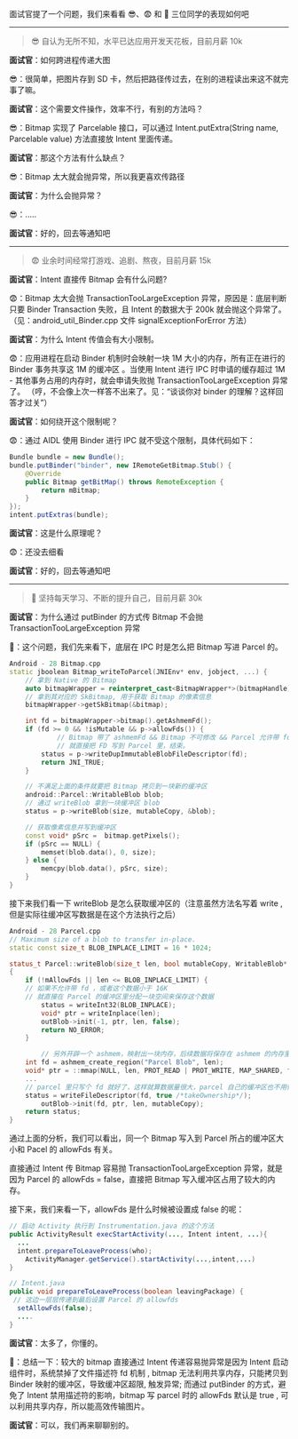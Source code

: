 面试官提了一个问题，我们来看看 😎、😨 和 🤔️ 三位同学的表现如何吧

---

>😎 自认为无所不知，水平已达应用开发天花板，目前月薪 10k

**面试官**：如何跨进程传递大图

😎：很简单，把图片存到 SD 卡，然后把路径传过去，在别的进程读出来这不就完事了嘛。

**面试官**：这个需要文件操作，效率不行，有别的方法吗？

😎：Bitmap 实现了 Parcelable 接口，可以通过 Intent.putExtra(String name, Parcelable value) 方法直接放 Intent 里面传递。

**面试官**：那这个方法有什么缺点？

😎：Bitmap 太大就会抛异常，所以我更喜欢传路径

**面试官**：为什么会抛异常？

😎：.....

**面试官**：好的，回去等通知吧



---

>😨 业余时间经常打游戏、追剧、熬夜，目前月薪 15k

**面试官**：Intent 直接传 Bitmap 会有什么问题?

😨：Bitmap 太大会抛 TransactionTooLargeException 异常，原因是：底层判断只要 Binder Transaction 失败，且 Intent 的数据大于 200k 就会抛这个异常了。（见：android_util_Binder.cpp 文件 signalExceptionForError 方法）

**面试官**：为什么 Intent 传值会有大小限制。

😨：应用进程在启动 Binder 机制时会映射一块 1M 大小的内存，所有正在进行的 Binder 事务共享这 1M 的缓冲区	。当使用 Intent 进行 IPC 时申请的缓存超过 1M - 其他事务占用的内存时，就会申请失败抛 TransactionTooLargeException 异常了。 （哼，不会像上次一样答不出来了。见：“谈谈你对 binder 的理解？这样回答才过关”）

**面试官**：如何绕开这个限制呢？

😨：通过 AIDL 使用 Binder 进行 IPC 就不受这个限制，具体代码如下：

```java
Bundle bundle = new Bundle();
bundle.putBinder("binder", new IRemoteGetBitmap.Stub() {
    @Override
    public Bitmap getBitMap() throws RemoteException {
        return mBitmap;
    }
});
intent.putExtras(bundle);
```

**面试官**：这是什么原理呢？

😨：还没去细看

**面试官**：好的，回去等通知吧

---

>🤔️ 坚持每天学习、不断的提升自己，目前月薪 30k

**面试官**：为什么通过 putBinder 的方式传 Bitmap 不会抛 TransactionTooLargeException 异常

🤔️：这个问题，我们先来看下，底层在 IPC 时是怎么把 Bitmap 写进 Parcel 的。

```c++
Android - 28 Bitmap.cpp
static jboolean Bitmap_writeToParcel(JNIEnv* env, jobject, ...) {
    // 拿到 Native 的 Bitmap                                
    auto bitmapWrapper = reinterpret_cast<BitmapWrapper*>(bitmapHandle);
    // 拿到其对应的 SkBitmap, 用于获取 Bitmap 的像素信息
    bitmapWrapper->getSkBitmap(&bitmap);

    int fd = bitmapWrapper->bitmap().getAshmemFd();
    if (fd >= 0 && !isMutable && p->allowFds()) {
   	 		// Bitmap 带了 ashmemFd && Bitmap 不可修改 && Parcel 允许带 fd
    		// 就直接把 FD 写到 Parcel 里，结束。
        status = p->writeDupImmutableBlobFileDescriptor(fd);
        return JNI_TRUE;
    }

    // 不满足上面的条件就要把 Bitmap 拷贝到一块新的缓冲区
    android::Parcel::WritableBlob blob;
  	// 通过 writeBlob 拿到一块缓冲区 blob
    status = p->writeBlob(size, mutableCopy, &blob);

    // 获取像素信息并写到缓冲区
    const void* pSrc =  bitmap.getPixels();
    if (pSrc == NULL) {
        memset(blob.data(), 0, size);
    } else {
        memcpy(blob.data(), pSrc, size);
    }
}
```

接下来我们看一下 writeBlob 是怎么获取缓冲区的（注意虽然方法名写着 write , 但是实际往缓冲区写数据是在这个方法执行之后）

```c++
Android - 28 Parcel.cpp
// Maximum size of a blob to transfer in-place.
static const size_t BLOB_INPLACE_LIMIT = 16 * 1024;

status_t Parcel::writeBlob(size_t len, bool mutableCopy, WritableBlob* outBlob)
{
    if (!mAllowFds || len <= BLOB_INPLACE_LIMIT) {
    // 如果不允许带 fd ，或者这个数据小于 16K
    // 就直接在 Parcel 的缓冲区里分配一块空间来保存这个数据
        status = writeInt32(BLOB_INPLACE);
        void* ptr = writeInplace(len);
        outBlob->init(-1, ptr, len, false);
        return NO_ERROR;
    }

		// 另外开辟一个 ashmem，映射出一块内存，后续数据将保存在 ashmem 的内存里
    int fd = ashmem_create_region("Parcel Blob", len);
    void* ptr = ::mmap(NULL, len, PROT_READ | PROT_WRITE, MAP_SHARED, fd, 0);
    ...
  	// parcel 里只写个 fd 就好了，这样就算数据量很大，parcel 自己的缓冲区也不用很大
    status = writeFileDescriptor(fd, true /*takeOwnership*/);
 		outBlob->init(fd, ptr, len, mutableCopy);
    return status;
}
```

通过上面的分析，我们可以看出，同一个 Bitmap 写入到 Parcel 所占的缓冲区大小和 Pacel 的 allowFds 有关。

直接通过 Intent 传 Bitmap 容易抛 TransactionTooLargeException 异常，就是因为 Parcel 的 allowFds = false，直接把 Bitmap 写入缓冲区占用了较大的内存。

接下来，我们来看一下，allowFds 是什么时候被设置成 false 的呢：

```JAVA
// 启动 Activity 执行到 Instrumentation.java 的这个方法
public ActivityResult execStartActivity(..., Intent intent, ...){
  ...
  intent.prepareToLeaveProcess(who);
	ActivityManager.getService().startActivity(...,intent,...)
}

// Intent.java
public void prepareToLeaveProcess(boolean leavingPackage) {
 // 这边一层层传递到最后设置 Parcel 的 allowfds
  setAllowFds(false);
  ....
}
```

**面试官**：太多了，你懂的。

🤔️：总结一下：较大的 bitmap 直接通过 Intent 传递容易抛异常是因为 Intent 启动组件时，系统禁掉了文件描述符 fd 机制 , bitmap 无法利用共享内存，只能拷贝到 Binder 映射的缓冲区，导致缓冲区超限, 触发异常; 而通过 putBinder 的方式，避免了 Intent 禁用描述符的影响，bitmap 写 parcel 时的 allowFds 默认是 true , 可以利用共享内存，所以能高效传输图片。

**面试官**：可以，我们再来聊聊别的。